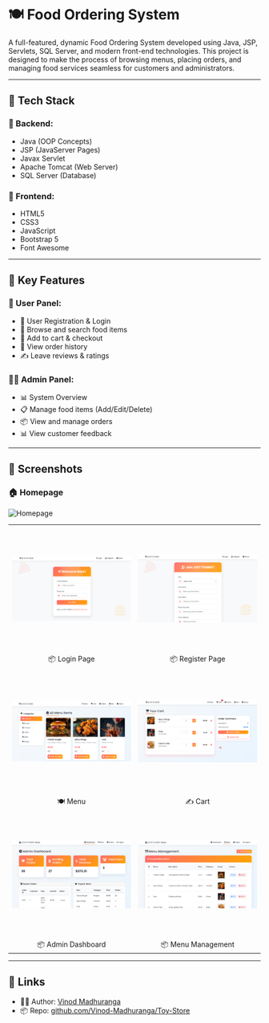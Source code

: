 # 🍽️ Food Ordering System

A full-featured, dynamic Food Ordering System developed using Java, JSP, Servlets, SQL Server, and modern front-end technologies. This project is designed to make the process of browsing menus, placing orders, and managing food services seamless for customers and administrators.

---

## 🚀 Tech Stack

### 🔧 Backend:
- Java (OOP Concepts)
- JSP (JavaServer Pages)
- Javax Servlet
- Apache Tomcat (Web Server)
- SQL Server (Database)

### 🎨 Frontend:
- HTML5
- CSS3
- JavaScript
- Bootstrap 5
- Font Awesome

---

## 📌 Key Features

### 👥 User Panel:
- 🔐 User Registration & Login
- 🍔 Browse and search food items
- 🛒 Add to cart & checkout
- 🧾 View order history
- ✍️ Leave reviews & ratings

### 🧑‍💼 Admin Panel:
- 📊 System Overview
- 📋 Manage food items (Add/Edit/Delete)
- 📦 View and manage orders
- 📊 View customer feedback

---

## 📸 Screenshots

### 🏠 Homepage
![Homepage](images/index.png)

<table>
  <tr>
    <td align="center"><img src="images/userlogin.png" style="height: 250px; width: auto; object-fit: contain; display: block; margin: auto;"></td>
    <td align="center"><img src="images/userregister.png" style="height: 250px; width: auto; object-fit: contain; display: block; margin: auto;"></td>
  </tr>
  <tr>
    <td align="center">📦 Login Page</td>
    <td align="center">📦 Register Page</td>
  </tr>
  <tr>
    <td align="center"><img src="images/menu.png" style="height: 250px; width: auto; object-fit: contain; display: block; margin: auto;"></td>
    <td align="center"><img src="images/cart.png" style="height: 250px; width: auto; object-fit: contain; display: block; margin: auto;"></td>
  </tr>
  <tr>
    <td align="center">🍽️ Menu</td>
    <td align="center">✍️ Cart</td>
  </tr>
    <tr>
    <td align="center"><img src="images/admindashboard.png" style="height: 250px; width: auto; object-fit: contain; display: block; margin: auto;"></td>
    <td align="center"><img src="images/menumanagement.png" style="height: 250px; width: auto; object-fit: contain; display: block; margin: auto;"></td>
  </tr>
  <tr>
    <td align="center">📦 Admin Dashboard</td>
    <td align="center">📦 Menu Management</td>
  </tr>
</table>

---

## 🔗 Links

- 👨‍💻 Author: [Vinod Madhuranga](https://github.com/Vinod-Madhuranga)
- 📦 Repo: [github.com/Vinod-Madhuranga/Toy-Store](https://github.com/Vinod-Madhuranga/Toy-Store)
